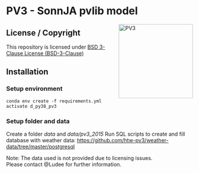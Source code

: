 # PV3 - SonnJA pvlib model

<a href="https://github.com/htw-pv3"><img align="right" width="200" height="200" src="https://avatars.githubusercontent.com/u/64144501?s=200&v=4" alt="PV3"></a>

## License / Copyright

This repository is licensed under [BSD 3-Clause License (BSD-3-Clause)](https://www.gnu.org/licenses/agpl-3.0.en.html)

## Installation

### Setup environment

`conda env create -f requirements.yml` <br>
`activate d_py38_pv3`

### Setup folder and data

Create a folder _data_ and _data/pv3_2015_
Run SQL scripts to create and fill database with weather data: https://github.com/htw-pv3/weather-data/tree/master/postgresql

Note: The data used is not provided due to licensing issues. <br>
Please contact @Ludee for further information.


